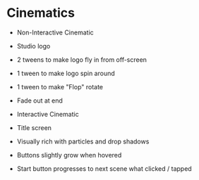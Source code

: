 # Cinematics

- Non-Interactive Cinematic
- Studio logo
- 2 tweens to make logo fly in from off-screen
- 1 tween to make logo spin around
- 1 tween to make "Flop" rotate
- Fade out at end

- Interactive Cinematic
- Title screen
- Visually rich with particles and drop shadows
- Buttons slightly grow when hovered
- Start button progresses to next scene what clicked / tapped

